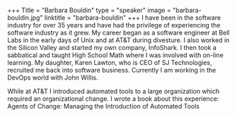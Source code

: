 +++
Title = "Barbara Bouldin"
type = "speaker"
image = "barbara-bouldin.jpg"
linktitle = "barbara-bouldin"
+++
I have been in the software industry for over 35 years and have had the privilege of experiencing the software industry as it grew. My career began as a software engineer at Bell Labs in the early days of Unix and at AT&T during divesture. I also worked in the Silicon Valley and started my own company, InfoShark. I then took a sabbatical and taught High School Math where I was involved with on-line learning. My daughter, Karen Lawton, who is CEO of SJ Technologies, recruited me back into software business. Currently I am working in the DevOps world with John Willis.

While at AT&T I introduced automated tools to a large organization which required an organizational change. I wrote a book about this experience: Agents of Change: Managing the Introduction of Automated Tools
